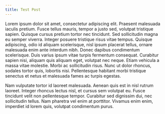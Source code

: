 ```yaml
---
title: Test Post
---
```

Lorem ipsum dolor sit amet, consectetur adipiscing elit. Praesent malesuada iaculis pretium. Fusce tellus mauris, tempor a justo sed, volutpat tristique sapien. Quisque cursus pretium tortor nec tincidunt. Sed sollicitudin magna eu semper viverra. Integer posuere tristique risus vitae tempus. Quisque adipiscing, odio id aliquam scelerisque, nisl ipsum placerat tellus, ornare malesuada enim ante interdum nibh. Donec dapibus condimentum scelerisque. Duis varius ipsum vitae turpis fermentum consequat. Curabitur sapien nisi, aliquam quis aliquam eget, volutpat nec neque. Etiam vehicula a massa vitae molestie. Morbi ac sollicitudin risus. Nunc ut dolor rhoncus, sodales tortor quis, lobortis nisi. Pellentesque habitant morbi tristique senectus et netus et malesuada fames ac turpis egestas.

Nam vulputate tortor id laoreet malesuada. Aenean quis est in nisl rutrum laoreet. Integer rhoncus lectus nisl, et cursus sem volutpat eu. Fusce tincidunt velit non pellentesque tempor. Curabitur sed dignissim dui, nec sollicitudin tellus. Nam pharetra vel enim at porttitor. Vivamus enim enim, imperdiet id lorem quis, volutpat condimentum purus.